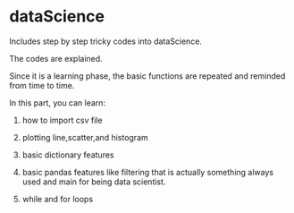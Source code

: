 # dataScience
Includes step by step tricky codes into dataScience.

The codes are explained.

Since it is a learning phase, the basic functions are repeated and reminded from time to time.

In this part, you can learn:
1) how to import csv file

2) plotting line,scatter,and histogram

3) basic dictionary features

4) basic pandas features like filtering that is actually something always used and main for being data scientist.

5) while and for loops

